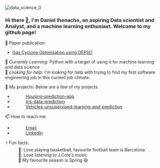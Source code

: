 <!--<img src="https://images.unsplash.com/photo-1444492417251-9c84a5fa18e0?ixlib=rb-1.2.1&ixid=eyJhcHBfaWQiOjEyMDd9&auto=format&fit=crop&w=975&h=300&q=80"/>-->
![data_science_3](https://user-images.githubusercontent.com/87085687/156731265-d32e01b1-b79d-4e75-84d2-377d73f37300.jpg)


### Hi there 👋, I'm Daniel Ihenacho, an aspiring Data scientist and Analyst, and a machine learning enthusiast. Welcome to my github page! <br>
 

<!--Resume:  [Daniel Ihenacho Resume](https://resume.danielihenacho.com) (PDF download)-->
🧾 Paper publication:  
- [Gas Cyclone Optimisation using DEPSO](https://www.mdpi.com/2076-3417/11/20/9772/htm)
 
 
🌱 *Currently Learning*: Python with a target of using it for machine learning and data science<br>
🤔 *Looking for help*: I'm looking for help with trying to find my first software engineering job in this current job climate.<br>


🧾 My projects: Below are a few of my projects <br>
- &nbsp;&nbsp;&nbsp;&nbsp;&nbsp;&nbsp;&nbsp;&nbsp;&nbsp;&nbsp; [Housing-prediction-app](https://share.streamlit.io/daniau23/house-stream/main/housing_main.py)
- &nbsp;&nbsp;&nbsp;&nbsp;&nbsp;&nbsp;&nbsp;&nbsp;&nbsp;&nbsp; [Iris-data-prediction](https://share.streamlit.io/daniau23/streaming/main/my_iris.py)
- &nbsp;&nbsp;&nbsp;&nbsp;&nbsp;&nbsp;&nbsp;&nbsp;&nbsp;&nbsp; [Vehicles-unsupervised-learning-and-prediction](https://github.com/daniau23/Vehicles-unsupervised.git)

📫 How to reach me: <br>
- &nbsp;&nbsp;&nbsp;&nbsp;&nbsp;&nbsp;&nbsp;&nbsp;&nbsp;&nbsp; [Email](danihenacho95@gmail.com)
- &nbsp;&nbsp;&nbsp;&nbsp;&nbsp;&nbsp;&nbsp;&nbsp;&nbsp;&nbsp; [LinkedIn](https://www.linkedin.com/in/daniel-ihenacho-637467223)
 
⚡ Fun facts:<br>
&nbsp;&nbsp;&nbsp;&nbsp;&nbsp;&nbsp;&nbsp;&nbsp;&nbsp;&nbsp; 🏀:  Love playing basketball, favourite football team is Barcelona <br>
&nbsp;&nbsp;&nbsp;&nbsp;&nbsp;&nbsp;&nbsp;&nbsp;&nbsp;&nbsp; 🎼:  Love listening to J.Cole's music <br>
&nbsp;&nbsp;&nbsp;&nbsp;&nbsp;&nbsp;&nbsp;&nbsp;&nbsp;&nbsp; :fallen_leaf: My favourite season is Spring :smile: <br>
